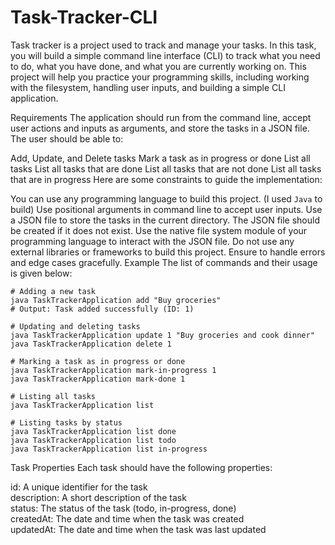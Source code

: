 # Task-Tracker-CLI

Task tracker is a project used to track and manage your tasks. In this task, you will build a simple command line interface (CLI) to track what you need to do, what you have done, and what you are currently working on. This project will help you practice your programming skills, including working with the filesystem, handling user inputs, and building a simple CLI application.

Requirements
The application should run from the command line, accept user actions and inputs as arguments, and store the tasks in a JSON file. The user should be able to:

Add, Update, and Delete tasks
Mark a task as in progress or done
List all tasks
List all tasks that are done
List all tasks that are not done
List all tasks that are in progress
Here are some constraints to guide the implementation:

You can use any programming language to build this project. (I used `Java` to build)
Use positional arguments in command line to accept user inputs.
Use a JSON file to store the tasks in the current directory.
The JSON file should be created if it does not exist.
Use the native file system module of your programming language to interact with the JSON file.
Do not use any external libraries or frameworks to build this project.
Ensure to handle errors and edge cases gracefully.
Example
The list of commands and their usage is given below:

```
# Adding a new task
java TaskTrackerApplication add "Buy groceries"
# Output: Task added successfully (ID: 1)

# Updating and deleting tasks
java TaskTrackerApplication update 1 "Buy groceries and cook dinner"
java TaskTrackerApplication delete 1

# Marking a task as in progress or done
java TaskTrackerApplication mark-in-progress 1
java TaskTrackerApplication mark-done 1

# Listing all tasks
java TaskTrackerApplication list

# Listing tasks by status
java TaskTrackerApplication list done
java TaskTrackerApplication list todo
java TaskTrackerApplication list in-progress
```

Task Properties
Each task should have the following properties:

id: A unique identifier for the task  
description: A short description of the task  
status: The status of the task (todo, in-progress, done)  
createdAt: The date and time when the task was created  
updatedAt: The date and time when the task was last updated  
